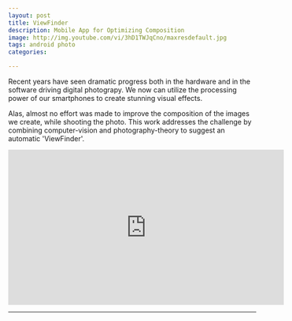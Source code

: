 ```yaml
---
layout: post
title: ViewFinder
description: Mobile App for Optimizing Composition
image: http://img.youtube.com/vi/3hD1TWJqCno/maxresdefault.jpg
tags: android photo
categories: 

---
```


Recent years have seen dramatic progress both in the hardware and in the software driving digital photograpy. We now can utilize the processing power of our smartphones to create stunning visual effects.
</p>

<p>
Alas, almost no effort was made to improve the composition of the images we create, while shooting the photo. This work addresses the challenge by combining computer-vision and photography-theory to suggest an automatic 'ViewFinder'.
</p>

<iframe width="560" height="315" src="http://www.youtube.com/embed/3hD1TWJqCno" frameborder="0" allowfullscreen></iframe>

<hr />


